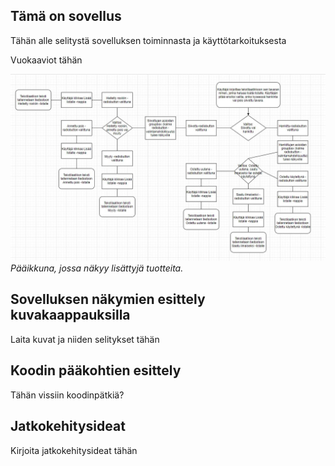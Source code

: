 ## Tämä on sovellus
Tähän alle selitystä sovelluksen toiminnasta ja käyttötarkoituksesta

Vuokaaviot tähän

![Vuokaavio sovelluksen toiminnasta](Screenshots/1_Vuokaavio.JPG)
*Pääikkuna, jossa näkyy lisättyjä tuotteita.*
## Sovelluksen näkymien esittely kuvakaappauksilla
Laita kuvat ja niiden selitykset tähän
## Koodin pääkohtien esittely
Tähän vissiin koodinpätkiä?
## Jatkokehitysideat
Kirjoita jatkokehitysideat tähän
